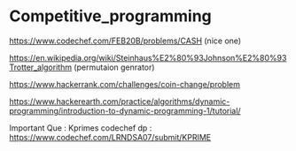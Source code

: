 # Competitive_programming

https://www.codechef.com/FEB20B/problems/CASH (nice one)

https://en.wikipedia.org/wiki/Steinhaus%E2%80%93Johnson%E2%80%93Trotter_algorithm  (permutaion genrator)

https://www.hackerrank.com/challenges/coin-change/problem

https://www.hackerearth.com/practice/algorithms/dynamic-programming/introduction-to-dynamic-programming-1/tutorial/

Important Que : Kprimes codechef dp : https://www.codechef.com/LRNDSA07/submit/KPRIME

